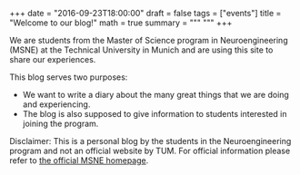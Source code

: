 +++
date = "2016-09-23T18:00:00"
draft = false
tags = ["events"]
title = "Welcome to our blog!"
math = true
summary = """
"""
+++

We are students from the Master of Science program in Neuroengineering (MSNE) at the Technical University in Munich and are using this site to share our experiences.

This blog serves two purposes:

- We want to write a diary about the many great things that we are doing and experiencing.
- The blog is also supposed to give information to students interested in joining the program. 


Disclaimer: This is a personal blog by the students in the Neuroengineering program and not an official website by TUM. For official information please refer to [the official MSNE homepage](https://www.msne.ei.tum.de/en/home/).
